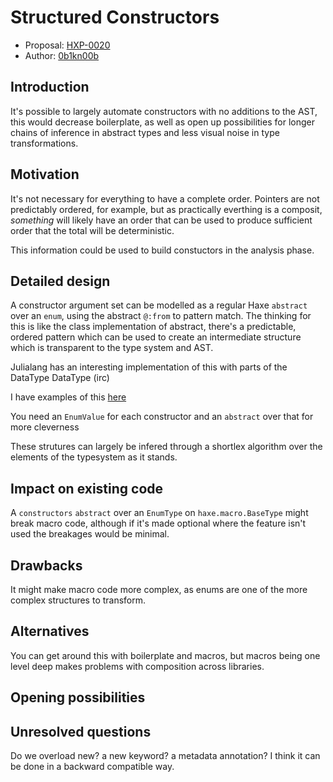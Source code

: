# Structured Constructors

* Proposal: [HXP-0020](0020-structured-constructors.md)
* Author: [0b1kn00b](https://github.com/ohmrun)

## Introduction

It's possible to largely automate constructors with no additions to the AST, this would 
decrease boilerplate, as well as open up possibilities for longer chains of inference
in abstract types and less visual noise in type transformations. 

## Motivation

It's not necessary for everything to have a complete order. Pointers are not predictably ordered, for example, but as practically everthing is a composit, *something* will likely have an order that can be used to produce sufficient order that the total will be deterministic.

This information could be used to build constuctors in the analysis phase.

## Detailed design

A constructor argument set can be modelled as a regular Haxe `abstract` over an `enum`, using the abstract `@:from` to pattern match. 
The thinking for this is like the class implementation of abstract, there's a predictable, ordered pattern which can be used to create an intermediate structure which is transparent to the type system and AST.

Julialang has an interesting implementation of this with parts of the DataType DataType (irc)

I have examples of this [here](https://github.com/ohmrun/fletcher/blob/develop/src/main/haxe/eu/ohmrun/fletcher/Modulate.hx)

You need an `EnumValue` for each constructor and an `abstract` over that for more cleverness

These strutures can largely be infered through a shortlex algorithm over the elements of the typesystem as it stands.

## Impact on existing code

A `constructors` `abstract` over an `EnumType` on `haxe.macro.BaseType` might break macro code, although if it's made optional where the feature isn't used the breakages would be minimal. 

## Drawbacks

It might make macro code more complex, as enums are one of the more complex structures to transform.

## Alternatives

You can get around this with boilerplate and macros, but macros being one level deep makes problems with composition across libraries.

## Opening possibilities
## Unresolved questions

Do we overload new? a new keyword? a metadata annotation? I think it can be done in a backward compatible way. 